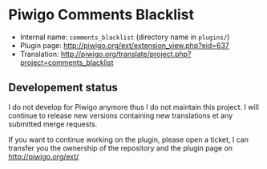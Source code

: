 # Piwigo Comments Blacklist

* Internal name: `comments_blacklist` (directory name in `plugins/`)
* Plugin page: http://piwigo.org/ext/extension_view.php?eid=637
* Translation: http://piwigo.org/translate/project.php?project=comments_blacklist

## Developement status

I do not develop for Piwigo anymore thus I do not maintain this project. I will continue to release new versions containing new translations et any submitted merge requests.

If you want to continue working on the plugin, please open a ticket, I can transfer you the ownership of the repository and the plugin page on http://piwigo.org/ext/